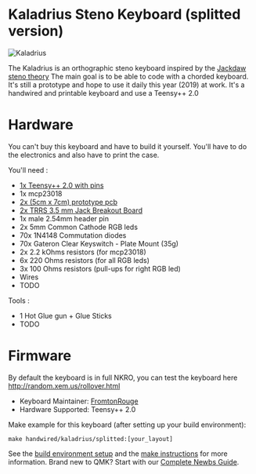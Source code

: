 # Kaladrius Steno Keyboard (splitted version)

![Kaladrius](https://i.imgur.com/hgo1kl6.jpg)

The Kaladrius is an orthographic steno keyboard inspired by the [Jackdaw steno theory](https://sites.google.com/site/ploverdoc/jackdaw)
The main goal is to be able to code with a chorded keyboard. It's still a prototype and hope to use it daily this year (2019) at work.
It's a handwired and printable keyboard and use a Teensy++ 2.0

# Hardware

You can't buy this keyboard and have to build it yourself. You'll have to do the electronics and also have to print the case.

You'll need :

- [1x Teensy++ 2.0 with pins](https://www.pjrc.com/store/teensypp_pins.html)
- 1x mcp23018
- [2x (5cm x 7cm) prototype pcb](https://www.amazon.com/ELEGOO-Prototype-Soldering-Compatible-Arduino/dp/B072Z7Y19F)
- [2x TRRS 3.5 mm Jack Breakout Board](https://www.amazon.com/dp/B01N7NDCVI/ref=cm_sw_r_tw_dp_U_x_TXwCCb46PW6FF)
- 1x male 2.54mm header pin
- 2x 5mm Common Cathode RGB leds
- 70x 1N4148 Commutation diodes
- 70x Gateron Clear Keyswitch - Plate Mount (35g)
- 2x 2.2 kOhms resistors (for mcp23018)
- 6x 220 Ohms resistors (for all RGB leds)
- 3x 100 Ohms resistors (pull-ups for right RGB led)
- Wires
- TODO

Tools :

- 1 Hot Glue gun + Glue Sticks
- TODO

# Firmware

By default the keyboard is in full NKRO, you can test the keyboard here http://random.xem.us/rollover.html

- Keyboard Maintainer: [FromtonRouge](https://github.com/FromtonRouge)
- Hardware Supported: Teensy++ 2.0

Make example for this keyboard (after setting up your build environment):

    make handwired/kaladrius/splitted:[your_layout]

See the [build environment setup](https://docs.qmk.fm/#/getting_started_build_tools) and the [make instructions](https://docs.qmk.fm/#/getting_started_make_guide) for more information. Brand new to QMK? Start with our [Complete Newbs Guide](https://docs.qmk.fm/#/newbs).

